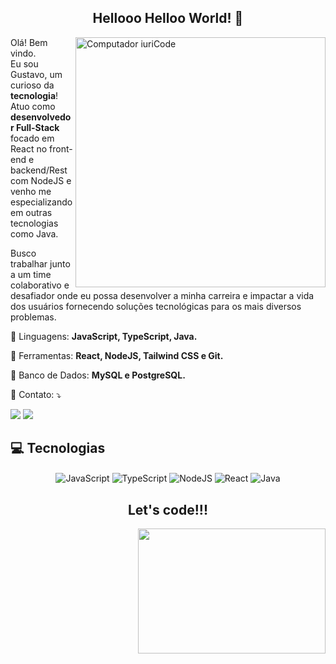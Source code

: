 <span align="center">

##  Hellooo Helloo World! 👋 

</span>


<img src="https://raw.githubusercontent.com/MicaelliMedeiros/micaellimedeiros/master/image/computer-illustration.png" min-width="400px" max-width="400px" width="400px" align="right" alt="Computador iuriCode">

<p align="left"> 
    Olá! Bem vindo. <br>Eu sou Gustavo, um curioso da <strong>tecnologia</strong>! <br> Atuo como <strong>desenvolvedor Full-Stack</strong> focado em React no front-end e backend/Rest com NodeJS e venho me especializando em outras tecnologias como Java.<br />
  
Busco trabalhar junto a um time colaborativo e desafiador onde eu possa desenvolver a minha carreira e impactar a vida dos usuários fornecendo soluções tecnológicas   para os mais diversos problemas.

<p align="left">
  🦄 Linguagens: <strong>JavaScript, TypeScript, Java.</strong>
</p>

<p align="left">
  💼 Ferramentas: <strong>React, NodeJS, Tailwind CSS e Git.</strong>
</p>

<p align="left">
  💼 Banco de Dados: <strong>MySQL e PostgreSQL.</strong>
</p>


<p align="left">
  💌 Contato: ⤵️
</p>

<p align="left">
  <a href="https://www.linkedin.com/in/gustavo-alfredo-194610225" alt="Linkedin">
  <img src="https://img.shields.io/badge/-Linkedin-0e76a8?style=for-the-badge&logo=Linkedin&logoColor=white&link=https://www.linkedin.com/in/keidsonroby/" /></a>
  
   <a href="https://twitter.com/Gustaf_Alverad" alt="Twitter">
  <img src="https://img.shields.io/badge/Twitter-1DA1F2?style=for-the-badge&logo=twitter&logoColor=white" /></a>

</p>  




    
## 💻 Tecnologias

<p align="center">
  

 <img align="center" alt="JavaScript" src="https://img.shields.io/badge/JavaScript-F7DF1E?style=for-the-badge&logo=javascript&logoColor=black" /> 
 <img align="center" alt="TypeScript" src="https://img.shields.io/badge/TypeScript-007ACC?style=for-the-badge&logo=typescript&logoColor=white" />
 <img align="center" alt="NodeJS" src="https://img.shields.io/badge/Node.js-43853D?style=for-the-badge&logo=node.js&logoColor=white" />
 <img align="center" alt="React" src="https://img.shields.io/badge/React-20232A?style=for-the-badge&logo=react&logoColor=61DAFB" />
 <img align="center" alt="Java" src="https://img.shields.io/badge/Java-ED8B00?style=for-the-badge&logo=java&logoColor=white" />
</p>

<div align="center">
<h2>Let's code!!!</h2>
<img align="right" height="200" width="300" src="https://media.giphy.com/media/ZVik7pBtu9dNS/giphy.gif">
</div>







